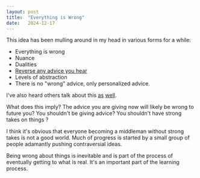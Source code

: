 ```yaml
---
layout: post
title:  "Everything is Wrong"
date:   2024-12-17
---
```


This idea has been mulling around in my head in various forms for a while:

- Everything is wrong
- Nuance
- Dualities
- [Reverse any advice you hear](https://slatestarcodex.com/2014/03/24/should-you-reverse-any-advice-you-hear/)
- Levels of abstraction
- There is no "wrong" advice, only personalized advice.

I've also heard others talk about this [as](https://x.com/morqon/status/1667717155234758657) [well](https://sashachapin.substack.com/p/almost-everything-ive-written-seems?utm_source=%2Finbox&utm_medium=reader2). 

What does this imply? 
The advice you are giving now will likely be wrong to future you?
You shouldn't be giving advice?
You shouldn't have strong takes on things ?

I think it's obvious that everyone becoming a middleman without strong takes is not a good world.
Much of progress is started by a small group of people adamantly pushing contraversial ideas. 

Being wrong about things is inevitable and is part of the process of eventually getting to what is real.
It's an important part of the learning process. 

